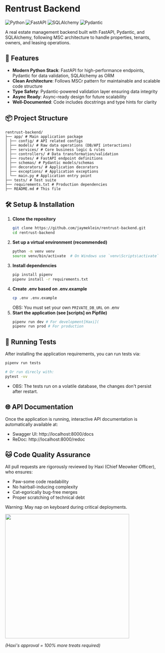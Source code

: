 # Rentrust Backend

![Python](https://img.shields.io/badge/python-3.13-blue.svg)
![FastAPI](https://img.shields.io/badge/FastAPI-0.115-green.svg)
![SQLAlchemy](https://img.shields.io/badge/SQLAlchemy-2.0-orange.svg)
![Pydantic](https://img.shields.io/badge/Pydantic-2.11-brightgreen.svg)

A real estate management backend built with FastAPI, Pydantic, and SQLAlchemy, following MSC architecture to handle properties, tenants, owners, and leasing operations.

## 🚀 Features

- **Modern Python Stack**: FastAPI for high-performance endpoints, Pydantic for data validation, SQLAlchemy as ORM
- **Clean Architecture**: Follows MSCr pattern for maintainable and scalable code structure
- **Type Safety**: Pydantic-powered validation layer ensuring data integrity
- **Async Ready**: Async-ready design for future scalability
- **Well-Documented**: Code includes docstrings and type hints for clarity

## 📦 Project Structure
``` ## 
rentrust-backend/
├── app/ # Main application package
│ ├── config/ # API related configs
│ ├── models/ # Raw data operations (DB/API interactions)
│ ├── services/ # Core business logic & rules
│ ├── controllers/ # Data transformation/validation
│ ├── routes/ # FastAPI endpoint definitions
│ ├── schemas/ # Pydantic models/schemas
│ ├── decorators/ # Application decorators
│ ├── exceptions/ # Application exceptions
│ └── main.py # Application entry point
├── tests/ # Test suite
├── requirements.txt # Production dependencies
├── README.md # This file
```

## 🛠️ Setup & Installation

1. **Clone the repository**
   ```bash
   git clone https://github.com/jaymeklein/rentrust-backend.git
   cd rentrust-backend
   ```
2. **Set up a virtual environment (recommended)**
	```bash
	python -m venv venv
	source venv/bin/activate  # On Windows use `venv\Scripts\activate`
	```
 3. **Install dependencies**
    ```bash
    pip install pipenv
    pipenv install -r requirements.txt
    ```
4. **Create .env based on .env.example**
   ```bash
   cp .env .env.example
   ```
   OBS: You must set your own `PRIVATE_DB_URL` on .env
5. **Start the application (see [scripts] on Pipfile)**
	```bash
 	pipenv run dev # For development[Haxi](
 	pipenv run prod # For production
 	```

  ## 🧪 Running Tests
After installing the application requirements, you can run tests via:
```bash
pipenv run tests

# Or run direcly with:
pytest -vv
```
* OBS: The tests run on a volatile database, the changes don't persist after restart.

 ## 🌐 API Documentation
Once the application is running, interactive API documentation is automatically available at:

- Swagger UI: http://localhost:8000/docs
- ReDoc: http://localhost:8000/redoc

 ## 🐱 Code Quality Assurance
All pull requests are rigorously reviewed by Haxi (Chief Meowker Officer), who ensures:

- Paw-some code readability
- No hairball-inducing complexity
- Cat-egorically bug-free merges
- Proper scratching of technical debt
  
Warning: May nap on keyboard during critical deployments.

<img src="https://github.com/user-attachments/assets/d24264de-935b-4f66-b853-6c1bbc32a94e" width="400">

*(Haxi's approval = 100% more treats required)*

